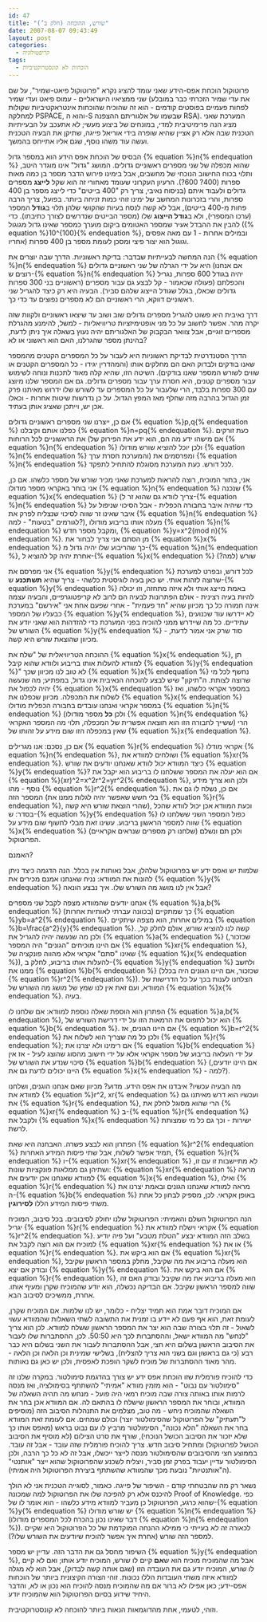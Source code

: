 ```yaml
---
id: 47
title: "שורש, ההוכחה (חלק ב’)"
date: 2007-08-07 09:43:49
layout: post
categories: 
  - קריפטולוגיה
tags:
  - הוכחות לא קונסטרוקטיביות
---
```

פרוטוקול הוכחת אפס-הידע שאני עומד להציג נקרא "פרוטוקול פיאט-שמיר", על שם שני ממציאיו הישראליים - עמוס פיאט ועדי שמיר (את עדי שמיר הזכרתי כבר במובלע לפחות פעמיים בפוסטים קודמים - הוא זה שהוכיח שהוכחות אינטראקטיביות שקולות למחלקה PSPACE, והוא ה-S שבשמו של אלגוריתם ההצפנה RSA). המערכת שאני מציג הנה פרימיטיבית למדי, במונחים של ביצוע מעשי; לא אתעכב על הבעייתיות הטכנית שבה אלא רק אציין שהיא שופרה בידי אוריאל פייגה, שתיקן את הבעיה הטכנית ועשה עוד משהו נוסף, שגם אליו אתייחס בהמשך.

הבסיס של הוכחת אפס הידע הוא במספר גדול {% equation %}n{% endequation %} שהוא מכפלה של שני מספרים ראשוניים גדולים. המושג "גדול" אינו מוגדר היטב, ותלוי בכוח החישוב הנוכחי של מחשבים, אבל בימינו פירוש הדבר מספר בן כמה מאות ספרות (400? 600?). הרעיון העקרוני שעומד מאחורי זה הוא שקל <strong>לייצג</strong> מספרים גדולים ולעבוד איתם (בניסוח נאיבי, צריך רק "400 בייטים" כדי לייצג מספר בן 400 ספרות, והרי בזכרונות המחשב של ימינו זוהי כמות זניחה ביותר. בפועל, צריך הרבה פחות מ-400 בייטים), אבל לא קשה לנסח בעיות שהקושי שלהן תלוי ב<strong>גודל</strong> המספר (ערכו המספרי), ולא ב<strong>גודל הייצוג</strong> שלו (מספר הבייטים שנדרשים לצורך כתיבתו). כדי להבין את ההבדל אעיר שמספר האטומים ביקום מוערך כמספר שאינו גדול מגוגול ({% equation %}10^{100}{% endequation %}, ובמילים אחרות - 1 עם מאה אפסים אחריו) וגוגול הוא יצור פיצי ומסכן לעומת מספר בן 400 ספרות.

הנה המחשה לבעייתיות שבדבר: בדיקת ראשוניות. הדרך שבה יוצרים את {% equation %}n{% endequation %} היא על ידי הגרלה של שני ראשוניים גדולים (אם אנחנו רוצים ש-{% equation %}n{% endequation %} יהיה בגודל 600 ספרות, נגריל ראשוניים בני 300 ספרות) והכפלתם (פעולה שכאמור - קל לבצע גם עבור מספרים גדולים שכאלו, בגלל שגודל הייצוג שלהם סביר). הבעיה היא רק כיצד להגריל שני ראשוניים דווקא, הרי ראשוניים הם לא מספרים נפוצים עד כדי כך.

דרך נאיבית היא פשוט להגריל מספרים גדולים שוב ושוב עד שיצאו ראשוניים ולקוות שזה יקרה מהר. אפשר לחשוב על כל מני אופטימיזציות טריוויאליות - למשל, להימנע מהגרלת מספריים זוגיים, אבל צוואר הבקבוק של האלגוריתם יהיה נעוץ בשאלה איך ניתן לדעת, בהינתן מספר שהגרלנו, האם הוא ראשוני או לא?

הדרך הסטנדרטית לבדיקת ראשוניות היא לעבור על כל המספרים הקטנים מהמספר שאנו בודקים ולבדוק האם הם מחלקים אותו (והמהדרין יגידו - כל המספרים הקטנים או שווים לשורש המספר שאנו בודקים). השיטה הזו, שהיא קלה מאוד לתכנות ונוחה לשימוש עבור מספרים קטנים, היא חסרת ערך עבור מספרים גדולים. גם אם המספר שלנו מיוצג עם 300 ספרות בלבד, הרי שלעבור על כל המספרים עד לשורש שלו ידרוש מאיתנו פרק זמן הגדול בהרבה מזה שחלף מאז המפץ הגדול. על כן נדרשות שיטות אחרות - וכאלו אכן יש, וייתכן שאציג אותן בעתיד.

אם כן, ייצרנו שני מספרים ראשוניים גדולים {% equation %}p,q{% endequation %} כפלנו אותם וקיבלנו {% equation %}n=pq{% endequation %}. כעת זורקים את הראשוניים לכל הרוחות (אם מישהו ידע מה הם, הוא ידע את הפירוק של {% equation %}n{% endequation %} ולכן יוכל להוציא שורש מודולו {% equation %}n{% endequation %} והמערכת חסרת ערך) ומפרסמים את {% equation %}n{% endequation %} לכל דורש. כעת המערכת מסוגלת להתחיל לתפקד.

אני, בתור המוכיח, רוצה להראות למערכת שאני מכיר שורש של מספר כלשהו. אם כן, אני בוחר באקראי מספר מודולו {% equation %}n{% endequation %} שנכנה {% equation %}x{% endequation %} (צריך לוודא גם שהוא זר ל-{% equation %}n{% endequation %} כדי שיהיה איבר בחבורה הכפלית - אבל הסיכוי שניפול על איבר שאינו זר שווה לסיכוי שנצליח לפרק את {% equation %}n{% endequation %} לגורמים "בטעות" - למה?), מעלה אותו בריבוע מודולו {% equation %}n{% endequation %} ומקבל מספר חדש, {% equation %}y=x^2(mod n){% endequation %}. מן הסתם אני צריך לבחור את {% equation %}x{% endequation %} כך שהריבוע שלו יהיה גדול מ-{% equation %}n{% endequation %}, אחרת יהיה קל להוציא ל-{% equation %}x{% endequation %} שורש (למה?)

אני מפרסם את {% equation %}y{% endequation %} לכל דורש, ובפרט למערכת שרוצה לזהות אותי. יש כאן בעיה לוגיסטית כלשהי - צריך שהיא <strong>תשתכנע</strong> ש-{% equation %}y{% endequation %} באמת מייצג אותי ולא איזה מתחזה, וזו יכולה להיות בעיה רצינית - אולם הפתרונות לבעיה הם לרוב לא קריפטוגרפיים, והבעיה עצמה אינה חמורה כל כך מכיוון שהיא "חד פעמית" - אחרי שפעם אחת אני "אירשם" במערכת כבעליו של המספר {% equation %}y{% endequation %}, לא יידרשו עוד שכנועים עתידיים. כל מה שיידרש ממני להוכיח בפני המערכת כדי להזדהות הוא שאני יודע את השורש של {% equation %}y{% endequation %} - סוד שרק אני אמור לדעת, מכיוון שהוצאת שורש היא קשה.

ההוכחה הטריוויאלית של "שלח את {% equation %}x{% endequation %}, תן למוודא להעלות אותו בריבוע ולוודא שהוא קיבל {% equation %}y{% endequation %}" לא טוב לנו מכיוון שכך {% equation %}x{% endequation %} נחשף לכל מי שרוצה לצותת. ה"תיקון" שיש לבצע להוכחה הנאיבית אינו גדול, במפתיע; מה שנעשה יהיה לכפול את {% equation %}x{% endequation %} במספר אקראי כלשהו, ואז לשלוח את המכפלה. מכיוון שכפלנו את {% equation %}x{% endequation %} במספר אקראי ואנחנו עובדים בחבורה הכפלית מודולו {% equation %}n{% endequation %} (ולכן <strong>כל</strong> מספר מודולו {% equation %}n{% endequation %} ששייך לחבורה הזו הוא תוצאה אפשרית של המכפלה, תלוי מה המספר האקראי) הרי שאין במכפלה הזו שום מידע על זהותו של {% equation %}x{% endequation %}.

אם כן, נסכם: אנו מגרילים {% equation %}r{% endequation %} אקראי מודלו {% equation %}n{% endequation %}, ושולחים למוודא את {% equation %}xr{% endequation %}. כיצד המוודא יכול לוודא שאנחנו יודעים את שורש {% equation %}y{% endequation %}? אם הוא יעלה את המספר ששלחנו לו בריבוע הוא יקבל את {% equation %}(xr)^2=x^2r^2=yr^2{% endequation %}, ולכן הוא צריך מידע נוסף - מהו {% equation %}r^2{% endequation %}. אם כן, נשלח לו גם את המספר הזה (בלי חשש שאפשר יהיה לגלות ממנו את {% equation %}r{% endequation %}, שהרי הוצאת שורש היא קשה), וכעת המוודא אכן יכול לוודא שהכל בסדר: ש-{% equation %}y{% endequation %} כפול המספר השני ששלחנו לו שווה למספר הראשון בריבוע. עשינו זאת מבלי לחשוף שום מידע על {% equation %}x{% endequation %} (שלחנו רק מספרים שנראים אקראיים) ולכן תם ונשלם הפרוטוקול.

האמנם?

שלמות יש ואפס ידע יש בפרוטוקול שלהלן, אבל נאותות אין בכלל. הנה הדגמה כיצד ניתן להונות את המוודא: נניח שאנחנו אמנם מכירים את {% equation %}y{% endequation %} אבל אין לנו מושג מה השורש שלו. איך נבצע הונאה?

אנחנו יודעים שהמוודא מצפה לקבל שני מספרים {% equation %}a,b{% endequation %} (בכוונה עברתי לאותיות אחרות) כך שמתקיים {% equation %}yb=a^2{% endequation %}. במילים אחרות, הוא מצפה שיתקיים {% equation %}b=\frac{a^2}{y}{% endequation %}. קשה לנו להוציא שורש, אולם לחלק קל, ולכן מה שנעשה יהיה להגריל את {% equation %}a{% endequation %} (שכזכור, אם היינו מוכיחים "הגונים" היה המספר {% equation %}xr{% endequation %}, שאינו "סתם" אקראי אלא מהווה פונקציה של {% equation %}x{% endequation %}), להעלות אותו בריבוע, לחלק ב-{% equation %}y{% endequation %} ולחשב ממנו את {% equation %}b{% endequation %} (שכזכור, אם היינו הגונים היה בכלל {% equation %}r^2{% endequation %}). הצלחנו לענות בכך על כל הדרישות של המוודא, ועם זאת אין לנו שמץ של מושג מה השורש של {% equation %}x{% endequation %}. בעיה.

הפתרון הוא הוספת שאלה נוספת למוודא: אם שלחנו לו {% equation %}a,b{% endequation %}, הוא יכול לתפוס את הרמאות הזו על ידי דרישת השורש של {% equation %}b{% endequation %}. אם היינו הגונים, אז {% equation %}b=r^2{% endequation %} ולכן כל מה שצריך הוא לשלוח את {% equation %}r{% endequation %}; אם רימינו ולא יצרנו את {% equation %}b{% endequation %} על ידי העלאה בריבוע של מספר אקראי אלא על ידי חישוב מהסוג שהוצג לעיל - אז אין סיכוי שנדע את השורש של {% equation %}b{% endequation %} (אם היינו יודעים, היינו יכולים לדעת גם את {% equation %}x{% endequation %} - למה?).

מה הבעיה עכשיו? איבדנו את אפס הידע. מדוע? מכיוון שאם אנחנו הוגנים, ושלחנו למוודא את {% equation %}r^2, xr{% endequation %} ועכשיו הוא דרש מאיתנו גם את {% equation %}r{% endequation %}, הרי שהוא מסוגל לחלק את {% equation %}xr{% endequation %} ב-{% equation %}r{% endequation %} ולקבל את {% equation %}x{% endequation %} ישירות - וכך גם כל מי שמצותת לרשת.

הפתרון הוא לבצע פשרה. האבחנה היא שאת {% equation %}r^2{% endequation %} תמיד אפשר לשלוח, אבל שתי פיסות המידע האחרות, {% equation %}r{% endequation %} ו-{% equation %}xr{% endequation %} לא מתיישבות זו עם זו, ושתיהן גם ממלאות פונקציות שונות: {% equation %}xr{% endequation %} מראה למוודא שאנחנו אכן יודעים את {% equation %}x{% endequation %}, ואילו {% equation %}r{% endequation %} מראה למוודא שאנחנו הגונים ובאמת יצרנו את ה-{% equation %}b{% endequation %} באופן אקראי. לכן, מספיק לבחון כל אחת משתי פיסות המידע הללו <strong>לסירוגין</strong>.

הנה הפרוטוקול השלם והאמיתי: הפרוטוקול שלנו יחולק לסיבובים. בכל סיבוב, המוכיח יגריל {% equation %}r{% endequation %} אקראי וישלח למוודא את {% equation %}r^2{% endequation %}. בשלב הזה המוודא יבצע "הטלת מטבע" ועל פיה יודיע למוכיח אם הוא רוצה לקבל את {% equation %}xr{% endequation %} או את {% equation %}r{% endequation %}. אם הוא ביקש את {% equation %}xr{% endequation %}, הוא מעלה בריבוע את מה שקיבל, מחלק במספר הראשון שקיבל ובודק אם יצא {% equation %}y{% endequation %}. אם הוא ביקש את {% equation %}r{% endequation %}, הוא מעלה בריבוע את מה שקיבל ובודק האם זה שווה למספר הראשון שקיבל. אם הבדיקה נכשלה, הוא יודע שהמוכיח שקרן ומעיף אותו. אחרת, ממשיכים לסיבוב הבא.

אם המוכיח דובר אמת הוא תמיד יצליח - כלומר, יש לנו שלמות. אם המוכיח שקרן, לעומת זאת, הוא אף פעם לא יידע בו זמנית את התשובה לשתי השאלות שהמוודא עשוי לשאול - זה תלוי בצורה שבה הוא יצר את המספר הראשון ששלח למוודא. לכן הוא צריך "לנחש" מה המוודא ישאל, וההסתברות לכך היא 50:50. לכן, ההסתברות שלו לעבור את הסיבוב הראשון בשלום היא חצי, אבל ההסתברות לעבור את השני בשלום היא כבר רבע (כי גם בראשון וגם בשני הוא צריך להצליח), בשלישי שמינית וכן הלאה וכן הלאה - מהר מאוד ההסתברות של מוכיח לשקר הופכת לאפסית, ולכן יש כאן גם נאותות.

כדי להוכיח פורמלית שזו הוכחת אפס ידע יש צורך בהדגמת סימולטור. במקרה שלנו זה "סימולטור עם נבוט" - הוא מזמין מוודא "אמיתי" להשתתף בסימולציה, ואז מנסה לרמות אותו באותה צורה שבה מוכיח רמאי היה פועל - מנחש מה תהיה השאלה של המוודא, ובוחר את המספר הראשון שישלח לו בהתאם לה. אם המוודא אכן בחר את השאלה שהמוכיח ניחש - מה טוב, מצלמים את התנהלות הסיבוב הזה (מוסיפים ל"תעתיק" של הפרוטוקול שהסימולטור יוצר) וכולם שמחים. אם לעומת זאת המוודא בחר את השאלה "הלא נכונה", הסימולטור מרביץ לו עם נבוט בראש (מאפס אותו כך שלא יזכור את הסיבוב הכושל הנוכחי), שורף את סרט הצילום (לא מוסיף את הסיבוב הכושל לפרוטוקול) ומתחיל סיבוב חדש. צריך להוכיח פורמלית שזה עובד - אבל זה עובד. בממוצע חצי מהסיבובים שהסימולטור מנסה לייצר ייכשלו, אבל זה לא כל כך הרבה, ולכן הסימולטור עדיין יעבוד בפרק זמן סביר, ויצליח לשכנע שהפרוטוקול שהוא ייצר "אותנטי" (ה"אותנטיות" נובעת מכך שהמוודא שהשתתף ביצירת הפרוטוקול היה אמיתי).

נשאר רק מה שהבטחתי קודם - השיפור של פייגה. כאמור, לסוגייה הטכנית אני לא הולך להיכנס אלא רק להפיכה שלו את הפרוטוקול למה שמכונה Proof of Knowledge. כפי שהוא כרגע, הפרוטוקול כן מעביר למוודא מידע כלשהו - הוא אומר לו של-{% equation %}y{% endequation %} יש שורש מודולו {% equation %}n{% endequation %} (דבר שאינו נכון בהכרח לכל המספרים מודולו {% equation %}n{% endequation %}). לכאורה זה לא בעייתי כי ממילא ההנחה המוקדמת של כל הפרוטוקול היא שקיים למספר הזה שורש (אחרת איך אפשר להוכיח שיודעים את השורש שלו?).

השיפור מחסל גם את הדבר הזה. עדיין יש מספר {% equation %}y{% endequation %}, אבל מה שהמוכיח מוכיח הוא ש<strong>אם</strong> קיים לו שורש, המוכיח יודע אותו; ואם לא קיים לו שורש, המוכיח יודע גם את העובדה הזו (שגם אותה קשה לבדוק), אבל הוא לא מגלה למוודא איזה משתי העובדות הללו נכונות. זוהי הצורה הקיצונית ביותר של הוכחות אפס-ידע; כאן אפילו לא ברור אם מה שהמוכיח מנסה להוכיח הוא נכון או לא, והדבר היחיד שידוע בסיום הפרוטוקול הוא שהמוכיח יודע.

וזוהי, לטעמי, אחת מהדוגמאות הנאות ביותר להוכחה לא קונסטרוקטיבית.
